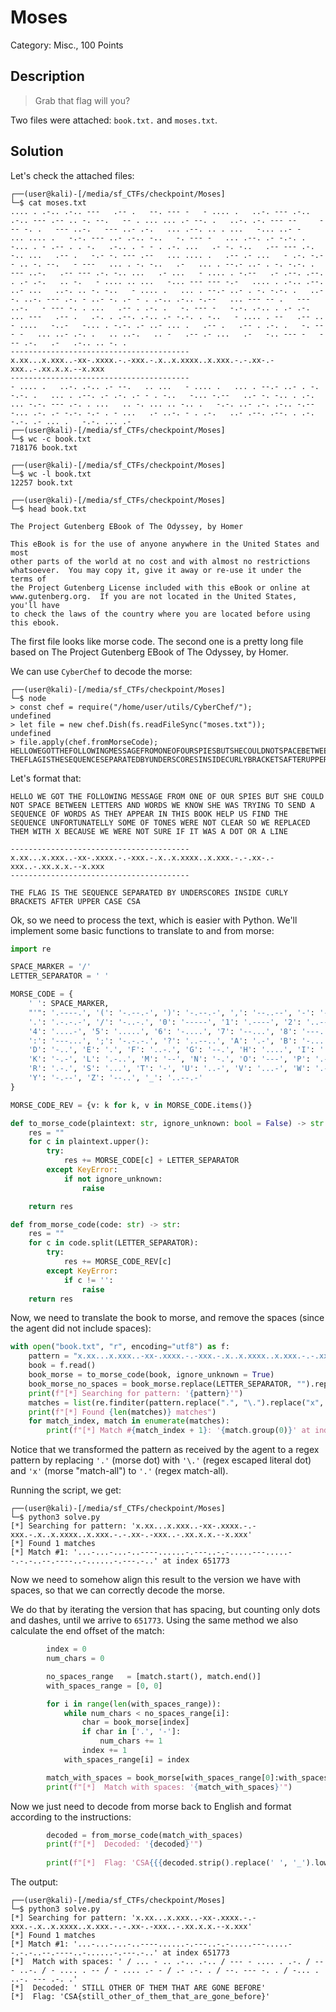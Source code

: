 # Moses
Category: Misc., 100 Points

## Description

>  Grab that flag will you?

Two files were attached: `book.txt.` and `moses.txt`.

## Solution

Let's check the attached files:

```console
┌──(user@kali)-[/media/sf_CTFs/checkpoint/Moses]
└─$ cat moses.txt
.... . .-.. .-.. ---   .-- .   --. --- -   - .... .   ..-. --- .-.. .-.. --- .-- .. -. --.   -- . ... ... .- --. .   ..-. .-. --- --     --- -. .   --- ..-.   --- ..- .-.   ... .--. .. . ...   -... ..- -   ... .... .   -.-. --- ..- .-.. -..   -. --- -   ... .--. .- -.-. .   -... . - .-- . . -.   .-.. . - - . .-. ...   .- -. -..   .-- --- .-. -.. ...   .-- .   -.- -. --- .--   ... .... .   .-- .- ...   - .-. -.-- .. -. --.   - ---   ... . -. -..   .-   ... . --.- ..- . -. -.-. .   --- ..-.   .-- --- .-. -.. ...   .- ...   - .... . -.--   .- .--. .--. . .- .-.   .. -.   - .... .. ...   -... --- --- -.-   .... . .-.. .--.   ..- ...   ..-. .. -. -..   - .... .   ... . --.- ..- . -. -.-. .   ..- -. ..-. --- .-. - ..- -. .- - . .-.. .-.. -.--   ... --- -- .   --- ..-.   - --- -. . ...   .-- . .-. .   -. --- -   -.-. .-.. . .- .-.   ... ---   .-- .   .-. . .--. .-.. .- -.-. . -..   - .... . --   .-- .. - ....   -..-   -... . -.-. .- ..- ... .   .-- .   .-- . .-. .   -. --- -   ... ..- .-. .   .. ..-.   .. -   .-- .- ...   .-   -.. --- -   --- .-.   .-   .-.. .. -. .
----------------------------------------
x.xx...x.xxx..-xx-.xxxx.-.-xxx.-.x..x.xxxx..x.xxx.-.-.xx-.-xxx..-.xx.x.x.--x.xxx
----------------------------------------
- .... .   ..-. .-.. .- --.   .. ...   - .... .   ... . --.- ..- . -. -.-. .   ... . .--. .- .-. .- - . -..   -... -.--   ..- -. -.. . .-. ... -.-. --- .-. . ...   .. -. ... .. -.. .   -.-. ..- .-. .-.. -.--   -... .-. .- -.-. -.- . - ...   .- ..-. - . .-.   ..- .--. .--. . .-.   -.-. .- ... .   -.-. ... .-
┌──(user@kali)-[/media/sf_CTFs/checkpoint/Moses]
└─$ wc -c book.txt
718176 book.txt

┌──(user@kali)-[/media/sf_CTFs/checkpoint/Moses]
└─$ wc -l book.txt
12257 book.txt

┌──(user@kali)-[/media/sf_CTFs/checkpoint/Moses]
└─$ head book.txt

The Project Gutenberg EBook of The Odyssey, by Homer

This eBook is for the use of anyone anywhere in the United States and most
other parts of the world at no cost and with almost no restrictions
whatsoever.  You may copy it, give it away or re-use it under the terms of
the Project Gutenberg License included with this eBook or online at
www.gutenberg.org.  If you are not located in the United States, you'll have
to check the laws of the country where you are located before using this ebook.
```

The first file looks like morse code. The second one is a pretty long file based on The Project Gutenberg EBook of The Odyssey, by Homer.

We can use `CyberChef` to decode the morse:

```console
┌──(user@kali)-[/media/sf_CTFs/checkpoint/Moses]
└─$ node
> const chef = require("/home/user/utils/CyberChef/");
undefined
> let file = new chef.Dish(fs.readFileSync("moses.txt"));
undefined
> file.apply(chef.fromMorseCode);
HELLOWEGOTTHEFOLLOWINGMESSAGEFROMONEOFOURSPIESBUTSHECOULDNOTSPACEBETWEENLETTERSANDWORDSWEKNOWSHEWASTRYINGTOSENDASEQUENCEOFWORDSASTHEYAPPEARINTHISBOOKHELPUSFINDTHESEQUENCEUNFORTUNATELLYSOMEOFTONESWERENOTCLEARSOWEREPLACEDTHEMWITHXBECAUSEWEWERENOTSUREIFITWASADOTORALINE    THEFLAGISTHESEQUENCESEPARATEDBYUNDERSCORESINSIDECURLYBRACKETSAFTERUPPERCASECSA
```

Let's format that:

```
HELLO WE GOT THE FOLLOWING MESSAGE FROM ONE OF OUR SPIES BUT SHE COULD NOT SPACE BETWEEN LETTERS AND WORDS WE KNOW SHE WAS TRYING TO SEND A SEQUENCE OF WORDS AS THEY APPEAR IN THIS BOOK HELP US FIND THE SEQUENCE UNFORTUNATELLY SOME OF TONES WERE NOT CLEAR SO WE REPLACED THEM WITH X BECAUSE WE WERE NOT SURE IF IT WAS A DOT OR A LINE

----------------------------------------
x.xx...x.xxx..-xx-.xxxx.-.-xxx.-.x..x.xxxx..x.xxx.-.-.xx-.-xxx..-.xx.x.x.--x.xxx
----------------------------------------

THE FLAG IS THE SEQUENCE SEPARATED BY UNDERSCORES INSIDE CURLY BRACKETS AFTER UPPER CASE CSA
```


Ok, so we need to process the text, which is easier with Python. We'll implement some basic functions to translate to and from morse:

```python
import re

SPACE_MARKER = '/'
LETTER_SEPARATOR = ' '

MORSE_CODE = {
    ' ': SPACE_MARKER, 
    "'": '.----.', '(': '-.--.-', ')': '-.--.-', ',': '--..--', '-': '-....-', 
    '.': '.-.-.-', '/': '-..-.', '0': '-----', '1': '.----', '2': '..---', '3': '...--', 
    '4': '....-', '5': '.....', '6': '-....', '7': '--...', '8': '---..', '9': '----.', 
    ':': '---...', ';': '-.-.-.', '?': '..--..', 'A': '.-', 'B': '-...', 'C': '-.-.', 
    'D': '-..', 'E': '.', 'F': '..-.', 'G': '--.', 'H': '....', 'I': '..', 'J': '.---', 
    'K': '-.-', 'L': '.-..', 'M': '--', 'N': '-.', 'O': '---', 'P': '.--.', 'Q': '--.-', 
    'R': '.-.', 'S': '...', 'T': '-', 'U': '..-', 'V': '...-', 'W': '.--', 'X': '-..-', 
    'Y': '-.--', 'Z': '--..', '_': '..--.-'
}

MORSE_CODE_REV = {v: k for k, v in MORSE_CODE.items()}

def to_morse_code(plaintext: str, ignore_unknown: bool = False) -> str:
    res = ""
    for c in plaintext.upper():
        try:
            res += MORSE_CODE[c] + LETTER_SEPARATOR
        except KeyError:
            if not ignore_unknown:
                raise

    return res

def from_morse_code(code: str) -> str:
    res = ""
    for c in code.split(LETTER_SEPARATOR):
        try:
            res += MORSE_CODE_REV[c]
        except KeyError:
            if c != '':
                raise
    return res
```

Now, we need to translate the book to morse, and remove the spaces (since the agent did not include spaces):

```python
with open("book.txt", "r", encoding="utf8") as f:
    pattern = "x.xx...x.xxx..-xx-.xxxx.-.-xxx.-.x..x.xxxx..x.xxx.-.-.xx-.-xxx..-.xx.x.x.--x.xxx"
    book = f.read()
    book_morse = to_morse_code(book, ignore_unknown = True)
    book_morse_no_spaces = book_morse.replace(LETTER_SEPARATOR, "").replace(SPACE_MARKER, "")
    print(f"[*] Searching for pattern: '{pattern}'")
    matches = list(re.finditer(pattern.replace(".", "\.").replace("x", "."), book_morse_no_spaces))
    print(f"[*] Found {len(matches)} matches")
    for match_index, match in enumerate(matches):
        print(f"[*] Match #{match_index + 1}: '{match.group(0)}' at index {match.start()}")
```

Notice that we transformed the pattern as received by the agent to a regex pattern by replacing `'.'` (morse dot) with `'\.'` (regex escaped literal dot) and `'x'` (morse "match-all") to `'.'` (regex match-all).

Running the script, we get:

```console
┌──(user@kali)-[/media/sf_CTFs/checkpoint/Moses]
└─$ python3 solve.py
[*] Searching for pattern: 'x.xx...x.xxx..-xx-.xxxx.-.-xxx.-.x..x.xxxx..x.xxx.-.-.xx-.-xxx..-.xx.x.x.--x.xxx'
[*] Found 1 matches
[*] Match #1: '...-...-...-..----......-.---..-.-.....---.....--.-.-..--.----..-......-.---.-..' at index 651773
```

Now we need to somehow align this result to the version we have with spaces, so that we can correctly decode the morse.

We do that by iterating the version that has spacing, but counting only dots and dashes, until we arrive to `651773`. Using the same method we also calculate the end offset of the match:

```python
        index = 0
        num_chars = 0

        no_spaces_range   = [match.start(), match.end()]
        with_spaces_range = [0, 0]

        for i in range(len(with_spaces_range)):
            while num_chars < no_spaces_range[i]:
                char = book_morse[index]
                if char in ['.', '-']:
                    num_chars += 1
                index += 1
            with_spaces_range[i] = index

        match_with_spaces = book_morse[with_spaces_range[0]:with_spaces_range[1]]
        print(f"[*]  Match with spaces: '{match_with_spaces}'")
```

Now we just need to decode from morse back to English and format according to the instructions:

```python
        decoded = from_morse_code(match_with_spaces)
        print(f"[*]  Decoded: '{decoded}'")
        
        print(f"[*]  Flag: 'CSA{{{decoded.strip().replace(' ', '_').lower()}}}'")
```

The output:

```console
┌──(user@kali)-[/media/sf_CTFs/checkpoint/Moses]
└─$ python3 solve.py
[*] Searching for pattern: 'x.xx...x.xxx..-xx-.xxxx.-.-xxx.-.x..x.xxxx..x.xxx.-.-.xx-.-xxx..-.xx.x.x.--x.xxx'
[*] Found 1 matches
[*] Match #1: '...-...-...-..----......-.---..-.-.....---.....--.-.-..--.----..-......-.---.-..' at index 651773
[*]  Match with spaces: ' / ... - .. .-.. .-.. / --- - .... . .-. / --- ..-. / - .... . -- / - .... .- - / .- .-. . / --. --- -. . / -... . ..-. --- .-. .'
[*]  Decoded: ' STILL OTHER OF THEM THAT ARE GONE BEFORE'
[*]  Flag: 'CSA{still_other_of_them_that_are_gone_before}'
```